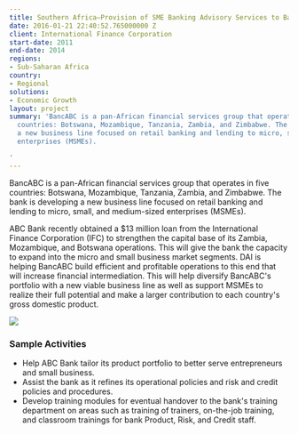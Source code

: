 ```yaml
---
title: Southern Africa—Provision of SME Banking Advisory Services to BancABC
date: 2016-01-21 22:40:52.765000000 Z
client: International Finance Corporation
start-date: 2011
end-date: 2014
regions:
- Sub-Saharan Africa
country:
- Regional
solutions:
- Economic Growth
layout: project
summary: 'BancABC is a pan-African financial services group that operates in five
  countries: Botswana, Mozambique, Tanzania, Zambia, and Zimbabwe. The bank is developing
  a new business line focused on retail banking and lending to micro, small, and medium-sized
  enterprises (MSMEs).

'
---
```


BancABC is a pan-African financial services group that operates in five countries: Botswana, Mozambique, Tanzania, Zambia, and Zimbabwe. The bank is developing a new business line focused on retail banking and lending to micro, small, and medium-sized enterprises (MSMEs).

ABC Bank recently obtained a $13 million loan from the International Finance Corporation (IFC) to strengthen the capital base of its Zambia, Mozambique, and Botswana operations. This will give the bank the capacity to expand into the micro and small business market segments. DAI is helping BancABC build efficient and profitable operations to this end that will increase financial intermediation. This will help diversify BancABC's portfolio with a new viable business line as well as support MSMEs to realize their full potential and make a larger contribution to each country's gross domestic product.

![][1]

###  Sample Activities

* Help ABC Bank tailor its product portfolio to better serve entrepreneurs and small business.
* Assist the bank as it refines its operational policies and risk and credit policies and procedures.
* Develop training modules for eventual handover to the bank's training department on areas such as training of trainers, on-the-job training, and classroom trainings for bank Product, Risk, and Credit staff.

[1]: /assets/images/projects/bancabc_0.jpg
